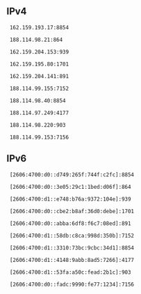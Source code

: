 ## IPv4
```
 162.159.193.17:8854
```
```
 188.114.98.21:864
```
```
 162.159.204.153:939
```
```
 162.159.195.80:1701
```
```
 162.159.204.141:891
```
```
 188.114.99.155:7152
```
```
 188.114.98.40:8854
```
```
 188.114.97.249:4177
```
```
 188.114.98.220:903
```
```
 188.114.99.153:7156
```

## IPv6
```
 [2606:4700:d0::d749:265f:744f:c2fc]:8854
```
```
 [2606:4700:d0::3e05:29c1:1bed:d06f]:864
```
```
 [2606:4700:d1::e748:b76a:9372:104e]:939
```
```
 [2606:4700:d0::cbe2:b8af:36d0:debe]:1701
```
```
 [2606:4700:d0::abba:6df8:f6c7:08ed]:891
```
```
 [2606:4700:d1::58db:c8ca:998d:350b]:7152
```
```
 [2606:4700:d1::3310:73bc:9cbc:34d1]:8854
```
```
 [2606:4700:d1::4148:9abb:8ad5:7266]:4177
```
```
 [2606:4700:d1::53fa:a50c:fead:2b1c]:903
```
```
 [2606:4700:d0::fadc:9990:fe77:1234]:7156
```
